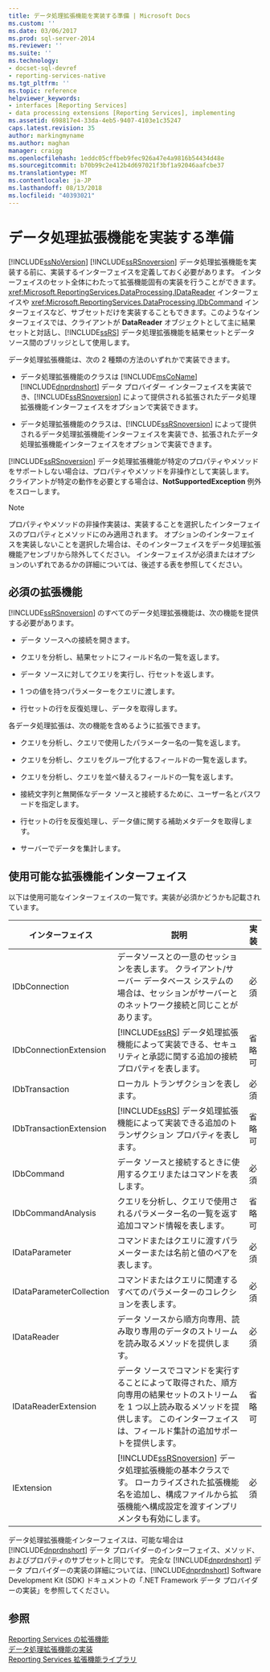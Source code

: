 ```yaml
---
title: データ処理拡張機能を実装する準備 | Microsoft Docs
ms.custom: ''
ms.date: 03/06/2017
ms.prod: sql-server-2014
ms.reviewer: ''
ms.suite: ''
ms.technology:
- docset-sql-devref
- reporting-services-native
ms.tgt_pltfrm: ''
ms.topic: reference
helpviewer_keywords:
- interfaces [Reporting Services]
- data processing extensions [Reporting Services], implementing
ms.assetid: 698817e4-33da-4eb5-9407-4103e1c35247
caps.latest.revision: 35
author: markingmyname
ms.author: maghan
manager: craigg
ms.openlocfilehash: 1eddc05cffbeb9fec926a47e4a9816b54434d48e
ms.sourcegitcommit: b70b99c2e412b4d697021f3bf1a92046aafcbe37
ms.translationtype: MT
ms.contentlocale: ja-JP
ms.lasthandoff: 08/13/2018
ms.locfileid: "40393021"
---
```

# <a name="preparing-to-implement-a-data-processing-extension"></a>データ処理拡張機能を実装する準備
  [!INCLUDE[ssNoVersion](../../../includes/ssnoversion-md.md)] [!INCLUDE[ssRSnoversion](../../../includes/ssrsnoversion-md.md)] データ処理拡張機能を実装する前に、実装するインターフェイスを定義しておく必要があります。 インターフェイスのセット全体にわたって拡張機能固有の実装を行うことができます。<xref:Microsoft.ReportingServices.DataProcessing.IDataReader> インターフェイスや <xref:Microsoft.ReportingServices.DataProcessing.IDbCommand> インターフェイスなど、サブセットだけを実装することもできます。このようなインターフェイスでは、クライアントが **DataReader** オブジェクトとして主に結果セットと対話し、[!INCLUDE[ssRS](../../../includes/ssrs.md)] データ処理拡張機能を結果セットとデータ ソース間のブリッジとして使用します。  
  
 データ処理拡張機能は、次の 2 種類の方法のいずれかで実装できます。  
  
-   データ処理拡張機能のクラスは [!INCLUDE[msCoName](../../../includes/msconame-md.md)] [!INCLUDE[dnprdnshort](../../../includes/dnprdnshort-md.md)] データ プロバイダー インターフェイスを実装でき、[!INCLUDE[ssRSnoversion](../../../includes/ssrsnoversion-md.md)] によって提供される拡張されたデータ処理拡張機能インターフェイスをオプションで実装できます。  
  
-   データ処理拡張機能のクラスは、[!INCLUDE[ssRSnoversion](../../../includes/ssrsnoversion-md.md)] によって提供されるデータ処理拡張機能インターフェイスを実装でき、拡張されたデータ処理拡張機能インターフェイスをオプションで実装できます。  
  
 [!INCLUDE[ssRSnoversion](../../../includes/ssrsnoversion-md.md)] データ処理拡張機能が特定のプロパティやメソッドをサポートしない場合は、プロパティやメソッドを非操作として実装します。 クライアントが特定の動作を必要とする場合は、**NotSupportedException** 例外をスローします。  
  
> [!NOTE]  
>  プロパティやメソッドの非操作実装は、実装することを選択したインターフェイスのプロパティとメソッドにのみ適用されます。 オプションのインターフェイスを実装しないことを選択した場合は、そのインターフェイスをデータ処理拡張機能アセンブリから除外してください。 インターフェイスが必須またはオプションのいずれであるかの詳細については、後述する表を参照してください。  
  
## <a name="required-extension-functionality"></a>必須の拡張機能  
 [!INCLUDE[ssRSnoversion](../../../includes/ssrsnoversion-md.md)] のすべてのデータ処理拡張機能は、次の機能を提供する必要があります。  
  
-   データ ソースへの接続を開きます。  
  
-   クエリを分析し、結果セットにフィールド名の一覧を返します。  
  
-   データ ソースに対してクエリを実行し、行セットを返します。  
  
-   1 つの値を持つパラメーターをクエリに渡します。  
  
-   行セットの行を反復処理し、データを取得します。  
  
 各データ処理拡張は、次の機能を含めるように拡張できます。  
  
-   クエリを分析し、クエリで使用したパラメーター名の一覧を返します。  
  
-   クエリを分析し、クエリをグループ化するフィールドの一覧を返します。  
  
-   クエリを分析し、クエリを並べ替えるフィールドの一覧を返します。  
  
-   接続文字列と無関係なデータ ソースと接続するために、ユーザー名とパスワードを指定します。  
  
-   行セットの行を反復処理し、データ値に関する補助メタデータを取得します。  
  
-   サーバーでデータを集計します。  
  
## <a name="available-extension-interfaces"></a>使用可能な拡張機能インターフェイス  
 以下は使用可能なインターフェイスの一覧です。実装が必須かどうかも記載されています。  
  
|インターフェイス|説明|実装|  
|---------------|-----------------|--------------------|  
|IDbConnection|データソースとの一意のセッションを表します。 クライアント/サーバー データベース システムの場合は、セッションがサーバーとのネットワーク接続と同じことがあります。|必須|  
|IDbConnectionExtension|[!INCLUDE[ssRS](../../../includes/ssrs.md)] データ処理拡張機能によって実装できる、セキュリティと承認に関する追加の接続プロパティを表します。|省略可|  
|IDbTransaction|ローカル トランザクションを表します。|必須|  
|IDbTransactionExtension|[!INCLUDE[ssRS](../../../includes/ssrs.md)] データ処理拡張機能によって実装できる追加のトランザクション プロパティを表します。|省略可|  
|IDbCommand|データ ソースと接続するときに使用するクエリまたはコマンドを表します。|必須|  
|IDbCommandAnalysis|クエリを分析し、クエリで使用されるパラメーター名の一覧を返す追加コマンド情報を表します。|省略可|  
|IDataParameter|コマンドまたはクエリに渡すパラメーターまたは名前と値のペアを表します。|必須|  
|IDataParameterCollection|コマンドまたはクエリに関連するすべてのパラメーターのコレクションを表します。|必須|  
|IDataReader|データ ソースから順方向専用、読み取り専用のデータのストリームを読み取るメソッドを提供します。|必須|  
|IDataReaderExtension|データ ソースでコマンドを実行することによって取得された、順方向専用の結果セットのストリームを 1 つ以上読み取るメソッドを提供します。 このインターフェイスは、フィールド集計の追加サポートを提供します。|省略可|  
|IExtension|[!INCLUDE[ssRSnoversion](../../../includes/ssrsnoversion-md.md)] データ処理拡張機能の基本クラスです。 ローカライズされた拡張機能名を追加し、構成ファイルから拡張機能へ構成設定を渡すインプリメンタも有効にします。|必須|  
  
 データ処理拡張機能インターフェイスは、可能な場合は [!INCLUDE[dnprdnshort](../../../includes/dnprdnshort-md.md)] データ プロバイダーのインターフェイス、メソッド、およびプロパティのサブセットと同じです。 完全な [!INCLUDE[dnprdnshort](../../../includes/dnprdnshort-md.md)] データ プロバイダーの実装の詳細については、[!INCLUDE[dnprdnshort](../../../includes/dnprdnshort-md.md)] Software Development Kit (SDK) ドキュメントの「.NET Framework データ プロバイダーの実装」を参照してください。  
  
## <a name="see-also"></a>参照  
 [Reporting Services の拡張機能](../reporting-services-extensions.md)   
 [データ処理拡張機能の実装](implementing-a-data-processing-extension.md)   
 [Reporting Services 拡張機能ライブラリ](../reporting-services-extension-library.md)  
  
  
